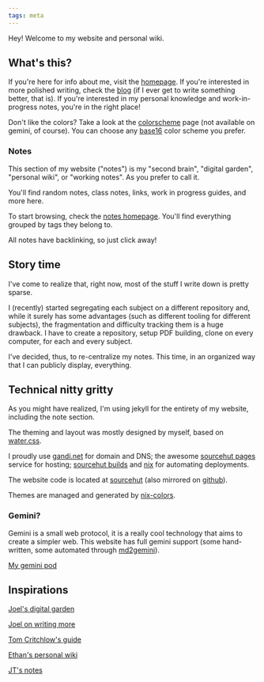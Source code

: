 ```yaml
---
tags: meta
---
```


Hey! Welcome to my website and personal wiki.

## What's this?

If you're here for info about me, visit the [homepage](../index.md). If you're interested
in more polished writing, check the [blog](../blog.md) (if I ever get to write
something better, that is). If you're interested in my personal knowledge and
work-in-progress notes, you're in the right place!

Don't like the colors? Take a look at the [colorscheme](../colorscheme.html) page (not
available on gemini, of course). You can choose any
[base16](https://github.com/base16-project/base16) color scheme you prefer.

### Notes

This section of my website ("notes") is my "second brain", "digital garden",
"personal wiki", or "working notes". As you prefer to call it.

You'll find random notes, class notes, links, work in progress guides, and more
here.

To start browsing, check the [notes homepage](../notes.md). You'll find everything
grouped by tags they belong to.

All notes have backlinking, so just click away!

## Story time

I've come to realize that, right now, most of the stuff I write down is pretty
sparse.

I (recently) started segregating each subject on a different repository and,
while it surely has some advantages (such as different tooling for different
subjects), the fragmentation and difficulty tracking them is a huge drawback. I
have to create a repository, setup PDF building, clone on every computer, for
each and every subject.

I've decided, thus, to re-centralize my notes. This time, in an organized way
that I can publicly display, everything.

## Technical nitty gritty

As you might have realized, I'm using jekyll for the entirety of my
website, including the note section.

The theming and layout was mostly designed by myself, based on
[water.css](https://watercss.kognise.dev/).

I proudly use [gandi.net](https://gandi.net) for domain and DNS; the awesome
[sourcehut pages](https://srht.site) service for hosting;
[sourcehut builds](https://builds.sr.ht) and [nix](https://nixos.org) for
automating deployments.

The website code is located at [sourcehut](https://sr.ht/~misterio/misterio.me)
(also mirrored on [github](https://github.com/misterio77/misterio.me)).

Themes are managed and generated by
[nix-colors](https://github.com/misterio77/nix-colors).

### Gemini?

Gemini is a small web protocol, it is a really cool technology that aims to
create a simpler web. This website has full gemini support (some hand-written,
some automated through
[md2gemini](https://github.com/makeworld-the-better-one/md2gemini)).

[My gemini pod](gemini://misterio.me)

## Inspirations

[Joel's digital garden](https://joelhooks.com/digital-garden)

[Joel on writing more](https://joelhooks.com/on-writing-more)

[Tom Critchlow's guide](https://tomcritchlow.com/2019/02/17/building-digital-garden/)

[Ethan's personal wiki](https://ethan.yoois.me)

[JT's notes](https://notes.gnotract.com)
